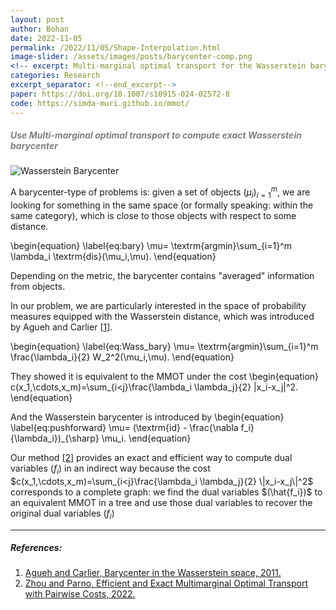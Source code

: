 ```yaml
---
layout: post
author: Bohan 
date: 2022-11-05
permalink: /2022/11/05/Shape-Interpolation.html
image-slider: /assets/images/posts/barycenter-comp.png
<!-- excerpt: Multi-marginal optimal transport for the Wasserstein barycenter -->
categories: Research
excerpt_separator: <!--end_excerpt-->
paper: https://doi.org/10.1007/s10915-024-02572-8
code: https://simda-muri.github.io/mmot/
---
```



<h5><span style="color:grey">Use Multi-marginal optimal transport to compute exact Wasserstein barycenter</span></h5>
<!--end_excerpt-->

<div><img class="img-fluid" src="{{page.image-slider | relative_url}}" alt="Wasserstein Barycenter" /></div>

A barycenter-type of problems is: given a set of objects $(\mu_i)_{i=1}^m$,  we are looking for something in the same space (or formally speaking: within the same category), which is close to those objects with respect to some distance.

\begin{equation}
\label{eq:bary}
\mu= \textrm{argmin}\sum_{i=1}^m \lambda_i \textrm{dis}(\mu_i,\mu).
\end{equation}

Depending on the metric, the barycenter contains "averaged" information from objects.

In our problem, we are particularly interested in the space of probability measures equipped with the Wasserstein distance, which was introduced by Agueh and Carlier \[[1]\].

\begin{equation}
\label{eq:Wass_bary}
\mu= \textrm{argmin}\sum_{i=1}^m \frac{\lambda_i}{2} W_2^2(\mu_i,\mu).
\end{equation}

They showed it is equivalent to the MMOT under the cost 
\begin{equation}
c(x_1,\cdots,x_m)=\sum_{i<j}\frac{\lambda_i \lambda_j}{2} \|x_i-x_j\|^2.
\end{equation}

And the Wasserstein barycenter is introduced by
\begin{equation}
\label{eq:pushforward}
\mu= (\textrm{id} - \frac{\nabla f_i}{\lambda_i})_{\sharp} \mu_i.
\end{equation}

Our method \[[2]\] provides an exact and efficient way to compute dual variables $(f_i)$ in an indirect way because the cost $c(x_1,\cdots,x_m)=\sum_{i<j}\frac{\lambda_i \lambda_j}{2} \|x_i-x_j\|^2$ corresponds to a complete graph: we find the dual variables $(\hat{f_i})$ to an equivalent MMOT in a tree and use those dual variables to recover the original dual variables $(f_i)$

----
##### References:


1. [Agueh and Carlier, Barycenter in the Wasserstein space, 2011.](http://doi.org/10.1137/100805741)
2. [Zhou and Parno, Efficient and Exact Multimarginal Optimal Transport with Pairwise Costs, 2022.](https://arxiv.org/abs/2208.03025)


[1]: http://doi.org/10.1137/100805741
[2]: https://arxiv.org/abs/2208.03025




